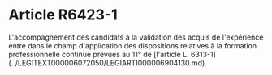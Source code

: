 # Article R6423-1

<p align="left">
  L'accompagnement des candidats à la validation des acquis de l'expérience entre dans le champ d'application des dispositions relatives à la formation professionnelle continue prévues au 11° de [l'article L. 6313-1](../LEGITEXT000006072050/LEGIARTI000006904130.md).
</p>